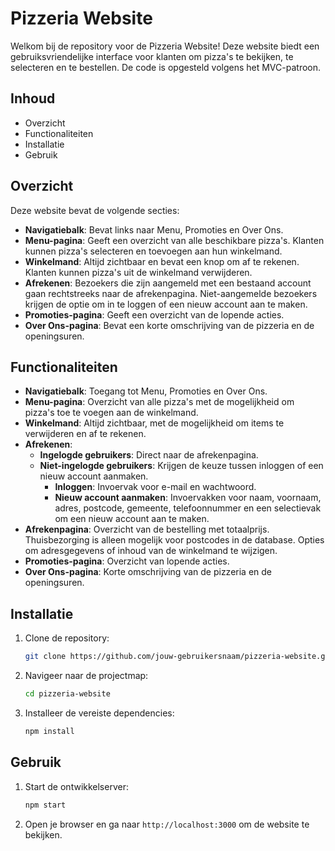 # Pizzeria Website

Welkom bij de repository voor de Pizzeria Website! Deze website biedt een gebruiksvriendelijke interface voor klanten om pizza's te bekijken, te selecteren en te bestellen. De code is opgesteld volgens het MVC-patroon.

## Inhoud

- Overzicht
- Functionaliteiten
- Installatie
- Gebruik

## Overzicht

Deze website bevat de volgende secties:
- **Navigatiebalk**: Bevat links naar Menu, Promoties en Over Ons.
- **Menu-pagina**: Geeft een overzicht van alle beschikbare pizza's. Klanten kunnen pizza's selecteren en toevoegen aan hun winkelmand.
- **Winkelmand**: Altijd zichtbaar en bevat een knop om af te rekenen. Klanten kunnen pizza's uit de winkelmand verwijderen.
- **Afrekenen**: Bezoekers die zijn aangemeld met een bestaand account gaan rechtstreeks naar de afrekenpagina. Niet-aangemelde bezoekers krijgen de optie om in te loggen of een nieuw account aan te maken.
- **Promoties-pagina**: Geeft een overzicht van de lopende acties.
- **Over Ons-pagina**: Bevat een korte omschrijving van de pizzeria en de openingsuren.

## Functionaliteiten

- **Navigatiebalk**: Toegang tot Menu, Promoties en Over Ons.
- **Menu-pagina**: Overzicht van alle pizza's met de mogelijkheid om pizza's toe te voegen aan de winkelmand.
- **Winkelmand**: Altijd zichtbaar, met de mogelijkheid om items te verwijderen en af te rekenen.
- **Afrekenen**:
  - **Ingelogde gebruikers**: Direct naar de afrekenpagina.
  - **Niet-ingelogde gebruikers**: Krijgen de keuze tussen inloggen of een nieuw account aanmaken.
    - **Inloggen**: Invoervak voor e-mail en wachtwoord.
    - **Nieuw account aanmaken**: Invoervakken voor naam, voornaam, adres, postcode, gemeente, telefoonnummer en een selectievak om een nieuw account aan te maken.
- **Afrekenpagina**: Overzicht van de bestelling met totaalprijs. Thuisbezorging is alleen mogelijk voor postcodes in de database. Opties om adresgegevens of inhoud van de winkelmand te wijzigen.
- **Promoties-pagina**: Overzicht van lopende acties.
- **Over Ons-pagina**: Korte omschrijving van de pizzeria en de openingsuren.

## Installatie

1. Clone de repository:
    ```bash
    git clone https://github.com/jouw-gebruikersnaam/pizzeria-website.git
    ```
2. Navigeer naar de projectmap:
    ```bash
    cd pizzeria-website
    ```
3. Installeer de vereiste dependencies:
    ```bash
    npm install
    ```

## Gebruik

1. Start de ontwikkelserver:
    ```bash
    npm start
    ```
2. Open je browser en ga naar `http://localhost:3000` om de website te bekijken.
